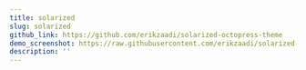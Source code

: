 ```yaml
---
title: solarized
slug: solarized
github_link: https://github.com/erikzaadi/solarized-octopress-theme
demo_screenshot: https://raw.githubusercontent.com/erikzaadi/solarized-octopress-theme/master/images/dark.png
description: ''
---
```

